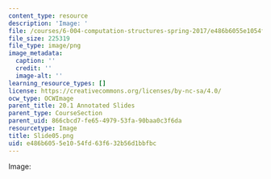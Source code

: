 ```yaml
---
content_type: resource
description: 'Image: '
file: /courses/6-004-computation-structures-spring-2017/e486b6055e1054fd63f632b56d1bbfbc_Slide05.png
file_size: 225319
file_type: image/png
image_metadata:
  caption: ''
  credit: ''
  image-alt: ''
learning_resource_types: []
license: https://creativecommons.org/licenses/by-nc-sa/4.0/
ocw_type: OCWImage
parent_title: 20.1 Annotated Slides
parent_type: CourseSection
parent_uid: 866cbcd7-fe65-4979-53fa-90baa0c3f6da
resourcetype: Image
title: Slide05.png
uid: e486b605-5e10-54fd-63f6-32b56d1bbfbc
---
```

Image: 